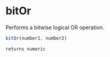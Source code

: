 # bitOr

Performs a bitwise logical OR operation.

```javascript
bitOr(number1, number2)
```

```javascript
returns numeric
```
